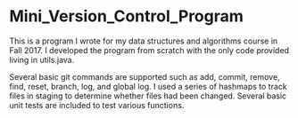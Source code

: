 # Mini_Version_Control_Program
This is a program I wrote for my data structures and algorithms course in Fall 2017.  I developed the program from scratch with the only code provided living in utils.java.  

Several basic git commands are supported such as add, commit, remove, find, reset, branch, log, and global log.  I used a series of hashmaps to track files in staging to determine whether files had been changed.  Several basic unit tests are included to test various functions.
